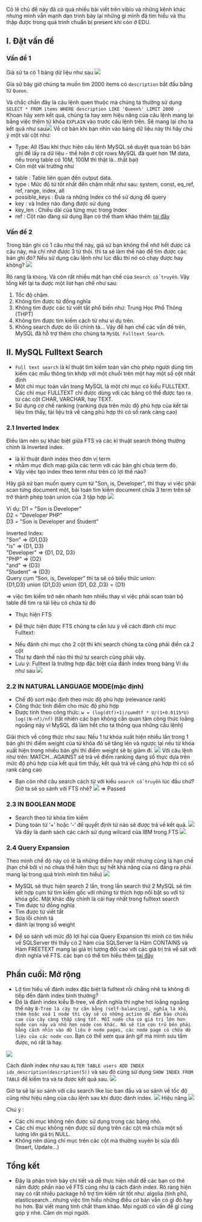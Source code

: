Có lẽ chủ đề này đã có quá nhiều bài viết trên viblo và những kênh khác nhưng mình vẫn mạnh dạn trình bày lại những gì mình đã tìm hiểu và thu thập được trong quá trình chuẩn bị  present khi còn ở EDU.
## I. Đặt vấn đề
### Vấn đề 1
Giả sử ta có 1 bảng dữ liệu như sau
![](https://images.viblo.asia/81d4e2e3-5017-4339-aef3-02375ee33285.png)

Gỉa sử bây giờ chúng ta muốn tìm 2000 items có ```description``` bắt đầu bằng từ  ```Queen```.

Và chắc chắn đây là câu lệnh quen thuộc mà chúng ta thường sử dụng  ```SELECT * FROM items WHERE description LIKE 'Queen%' LIMIT 2000
``` . Khoan hãy xem kết quả, chúng ta hay xem hiệu năng của câu lệnh mang lại bằng việc thêm từ khóa ```EXPLAIN``` vào trước câu lệnh trên. Sẽ mang lại cho ta kết quả như sau![](https://images.viblo.asia/a7887fd4-c803-4dac-b91d-b340f0bc0677.png)
Về cơ bản khi bạn nhìn vào bảng dữ liệu này thì hãy chú ý một vài cột như:
- Type: All (Sau khi thực hiện câu lệnh MySQL sẽ duyệt qua toàn bộ bản ghi để lấy ra dữ liệu - thể hiện ở cột rows MySQL đã quét hơn 1M data, nếu trong table có 10M, 100M thì thật là...thất bại)
- Còn một vài trường như
+ table : Table liên quan đến output data.
+ type : Mức độ từ tốt nhất đến chậm nhất như sau: system, const, eq_ref, ref, range, index, all
+ possible_keys : Đưa ra những Index có thể sử dụng để query
+ key : và Index nào đang được sử dụng
+ key_len : Chiều dài của từng mục trong Index
+ ref : Cột nào đang sử dụng
Bạn có thể tham khảo thêm [tại đây](https://techtalk.vn/su-dung-explain-de-toi-uu-cau-lenh-mysql.html)
### Vấn đề 2
Trong bản ghi có 1 câu như thế này, giả sử bạn không thể nhớ hết được cả câu này, mà chỉ nhớ được 3 từ thôi. thì ta sẽ làm thế nào để tìm được các bản ghi đó? Nếu sử dụng câu lệnh như lúc đầu thì nó có chạy được hay không? 
![](https://images.viblo.asia/f51145a3-8d28-400c-ba63-55f5ccd051a9.png)

Rõ rang là ```Không```. Và còn rất nhiều mặt hạn chế của ```Search cổ truyền```. Vậy tổng kết lại ta được một list hạn chế như sau:
1. Tốc độ chậm.
2. Không tìm được từ đồng nghĩa
3. Không tìm được các từ viết tắt phổ biến như: Trung Học Phổ Thông (THPT)
4. Không tìm được tìm kiếm cách từ như ví dụ trên.
5. Không search được do lỗi chính tả...
Vậy để hạn chế các vấn đề trên, MySQL đã hỗ trợ thêm cho chúng ta ```MySQL Fulltext Search```.
## II. MySQL Fulltext Search
- ```Full text search``` là kĩ thuật tìm kiếm toàn văn cho phép người dùng tìm kiếm các mẩu thông tin khớp với một chuỗi trên một hay một số cột nhất định
- Một chỉ mục toàn văn trong MySQL là một chỉ mục có kiểu FULLTEXT. Các chỉ mục FULLTEXT chỉ được dùng với các bảng có thể được tạo ra từ các cột CHAR, VARCHAR, hay TEXT.
- Sử dụng cơ chế ranking (ranking dựa trên mức độ phù hợp của kết tài liệu tìm thấy, tài liệu trả về càng phù hợp thì có số rank càng cao)
### 2.1 Inverted Index
Điều làm nên sự khác biệt giữa FTS và các kĩ thuật search thông thường chính là Inverted index.
- là kĩ thuật đánh index theo đơn vị term
- nhằm mục đich map giữa các term với các bản ghi chưa term đó.
- Vậy việc tạo index theo term như trên có lợi thế nào?

Hãy giả sử bạn muốn query cụm từ "Son, is, Developer", thì thay vì việc phải scan từng document một, bài toán tìm kiếm document chứa 3 term trên sẽ trở thành phép toán union của 3 tập hợp
![](https://images.viblo.asia/f8c22fe7-787d-4a42-86b9-0a1cd590ad4a.png)

Ví dụ: 
D1 = "Son is Developer"<br>
D2 = "Developer PHP"<br>
D3 = "Son is Developer and Student"

Inverted Index:   
"Son" => {D1,D3}<br>
"is" => {D1, D3}<br>
"Developer" => {D1, D2, D3}<br>
"PHP" => {D2}<br>
"and" => {D3}<br>
"Student" => {D3}<br>
Query cụm “Son, is, Developer” thì ta sẽ có biểu thức union:<br>
{D1,D3} union {D1,D3} union {D1, D2 ,D3} = {D1}

=> việc tìm kiếm trở nên nhanh hơn nhiều thay vì việc phải scan toàn bộ table để tìm ra tài liệu có chứa từ đó
* Thực hiện FTS
- Để thực hiện được FTS chúng ta cần lưu ý về cách đánh chỉ mục Fulltext: 
+ Nếu đánh chỉ mục cho 2 cột thì khi search chúng ta cũng phải điền cả 2 cột
+ Thư tự đánh thế nào thì thứ tự search cũng phải vậy.
+ Lưu ý: Fulltext là trường hợp đặc biệt của đánh index trong bảng
Ví dụ như sau
![](https://images.viblo.asia/8672729a-fe49-47f1-bff5-d075823ebd3b.png)
### 2.2 IN NATURAL LANGUAGE MODE(mặc định)
- Chế độ sort mặc định theo mức độ phù hợp (relevance rank)
- Công thức tính điểm cho mức độ phù hợp
- Được tính theo công thức: 
```w = (log(dtf)+1)/sumdtf * U/(1+0.0115*U)  log((N-nf)/nf)``` (tất nhiên các bạn không cần quan tâm công thức loằng ngoằng này vì MySQL đã làm hết cho ta thông qua những câu lệnh)

Giải thích về công thức như sau: Nếu 1 tư khóa xuất hiện nhiều lần trong 1 bản ghi thì điểm weight của từ khóa đó sẽ tăng lên và ngược lại nếu từ khóa  xuất hiện trong nhiều bản ghi thì điểm weight sẽ bị giảm đi.
![](https://images.viblo.asia/9a983fe9-8945-49ec-8951-0c7becfcb84e.png)
Với câu lệnh như trên: MATCH…AGAINST sẽ trả về điểm ranking dạng số thực dựa trên mức độ phù hợp của kết quả tìm thấy, kết quả trả về càng phù hợp thì có số rank càng cao

* Bạn còn nhớ câu search cách từ với kiểu ```search cổ truyền``` lúc đầu chứ?<br>Giờ ta sẽ so sánh với FTS nhé?
![](https://images.viblo.asia/b76be699-3cf1-4700-aecd-680da0a4e343.png)
=> Passed

### 2.3 IN BOOLEAN MODE
- Search theo từ khóa tìm kiếm
- Dùng toán từ ‘+’ hoặc ‘-’ để quyết định từ nào sẽ được trả về kết quả.
![](https://images.viblo.asia/e8812c85-fbeb-4eac-b3cf-3bd4f48aac5d.png)
Và đây là danh sách các cách sử dụng wilcard của IBM trong FTS
![](https://images.viblo.asia/3e3dbfe2-6ab0-4777-b86a-22b7075ff468.png)
### 2.4 Query Expansion
Theo mình chế độ này có lẽ là những điểm hay nhất nhưng cũng là hạn chế (hạn chế bởi vì nó chưa thể hiên thực sự hết khả năng của nó đáng ra phải mang lại trong quá trình mình tìm hiểu)
![](https://images.viblo.asia/e1084f28-0d5a-41d5-9f38-e3762c2fc9ee.png)
- MySQL sẽ thực hiện search 2 lần, trong lần search thứ 2 MySQL sẽ tìm kết hợp cụm từ tìm kiếm gốc với những từ thích hợp nổi bật so với từ khóa gốc. 
Mặt khác đây chính là cái hay nhất trong fulltext search
- Tìm được từ đồng nghĩa
- Tìm được từ viết tắt
- Sửa lỗi chính tả
- đánh lại trọng số weight
* Để so sánh với mức độ lợi hại của Query Expansion thì mình có tìm hiểu về SQLServer thì thấy có 2 hàm của SQLServer là Hàm CONTAINS và Hàm FREETEXT mang lại giá trị tương đối cao với các giá trị trả về sát với định nghĩa về FTS. các bạn có thể tim hiểu thêm [tại đây](https://docs.microsoft.com/en-us/sql/relational-databases/search/query-with-full-text-search?view=sql-server-2017)

## Phần cuối: Mở rộng
- Lỡ tìm hiểu về đánh index đặc biệt là fulltext rồi chẳng nhẽ ta không đi tiếp đến đánh index bình thường?
- Đó là đánh index kiểu B-tree, về định nghĩa thì nghe hơi loằng ngoằng thế này
 ``` B-Tree là cậy tự cân bằng (self-balancing), nghĩa là khi thêm hoặc xoá 1 node thì cây sẽ có những action để đảm bảo chiều cao của cây càng thấp càng tốt. Mỗi node cha có giá trị lớn hơn node con này và nhỏ hơn node con khác. Nó sẽ tìm con trỏ bên phải bằng cách nhìn vào dữ liệu ở node pages, các node page có chứa dữ liệu của các node con ```. 
Bạn có thể xem qua ảnh gif mà mình sưu tầm được, nó rất là hay.

![](https://images.viblo.asia/44fde5b6-4cf1-4070-b8e0-70293762aed2.gif)

Cách đánh index như sau ```ALTER TABLE users ADD INDEX idx_description(description(5))```
và sau đó cũng sử dụng ```SHOW INDEX FROM TABLE``` để kiểm tra và ta được kết quả sau.
![](https://images.viblo.asia/8abbf1bb-df84-4bcd-9e51-95258536e6fc.png)

Giờ ta sẽ lại so sánh với câu search like lúc ban đầu và so sánh về tốc độ cũng như hiệu năng của câu lệnh sau khi được đánh index.
![](https://images.viblo.asia/ecbec379-c9b8-4be3-9036-cf31ac78a853.png)
Hiệu năng
![](https://images.viblo.asia/23187eef-d511-4c2f-a954-aeb5fcc70df7.png)

Chú ý :
+ Các chỉ mục không nên được sử dụng trong các bảng nhỏ.
+ Các chỉ mục không nên được sử dụng trên các cột mà chứa một số lượng lớn giá trị NULL.
+ Không nên dùng chỉ mục trên các cột mà thường xuyên bị sửa đổi (Insert, Update…)
## Tổng kết
- Đây là phân trình bày chi tiết và dễ thực hiện nhất để các bạn có thẻ nắm được phần nào về FTS cũng như là cách đánh index. Rõ ràng hiện nay có rất nhiều package hỗ trợ tìm kiếm rất tốt như: algolia (tính phí), elasticsearch...nhưng việc tìm hiểu những điều cơ bản vẫn có gì đó hay ho hơn. Bài viết mang tính chất tham khảo. Mọi người có vấn đề gì cùng góp ý nhé. Cảm ơn mọi người.